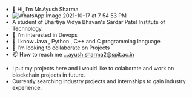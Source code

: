- 👋 Hi, I’m Mr.Ayush Sharma
- ![WhatsApp Image 2021-10-17 at 7 54 53 PM](https://user-images.githubusercontent.com/68229721/137631730-6e6efac7-74d2-4707-bb57-d52110e15676.jpeg)
- A student of Bhartiya Vidya Bhavan's Sardar Patel Institute of Technology.
- 👀 I’m interested in Devops
- 🌱 I know  Java , Python , C++ and C programming language
- 💞️ I’m looking to collaborate on Projects
- 📫 How to reach me ...ayush.sharma2@spit.ac.in

<!---
ayush2801sharma/ayush2801sharma is a ✨ special ✨ repository because its `README.md` (this file) appears on your GitHub profile.
You can click the Preview link to take a look at your changes.
--->

- I put my projects here and i would like to colaborate and work on blockchain projects in future.
- Currently searching industry projects and internships to gain industry experience.
